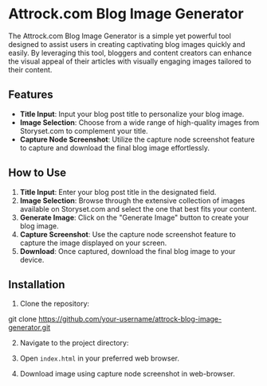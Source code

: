 # Attrock.com Blog Image Generator

The Attrock.com Blog Image Generator is a simple yet powerful tool designed to assist users in creating captivating blog images quickly and easily. By leveraging this tool, bloggers and content creators can enhance the visual appeal of their articles with visually engaging images tailored to their content.

## Features

- **Title Input**: Input your blog post title to personalize your blog image.
- **Image Selection**: Choose from a wide range of high-quality images from Storyset.com to complement your title.
- **Capture Node Screenshot**: Utilize the capture node screenshot feature to capture and download the final blog image effortlessly.

## How to Use

1. **Title Input**: Enter your blog post title in the designated field.
2. **Image Selection**: Browse through the extensive collection of images available on Storyset.com and select the one that best fits your content.
3. **Generate Image**: Click on the "Generate Image" button to create your blog image.
4. **Capture Screenshot**: Use the capture node screenshot feature to capture the image displayed on your screen.
5. **Download**: Once captured, download the final blog image to your device.

## Installation

1. Clone the repository:

git clone https://github.com/your-username/attrock-blog-image-generator.git


2. Navigate to the project directory:


3. Open `index.html` in your preferred web browser.

4. Download image using capture node screenshot in web-browser.
